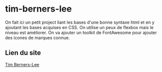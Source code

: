 # tim-berners-lee

On fait ici un petit project liant les bases d'une bonne syntaxe html et en y ajoutant les bases acquises en CSS. On utilise un peux de flexbox mais le niveau est améliorer.
On va ajouter un toolkit de FontAwesome pour ajouter des icones de marques connue.

## Lien du site

[Tim Berners-Lee](https://pierremarien.github.io/tim-berners-lee/)
